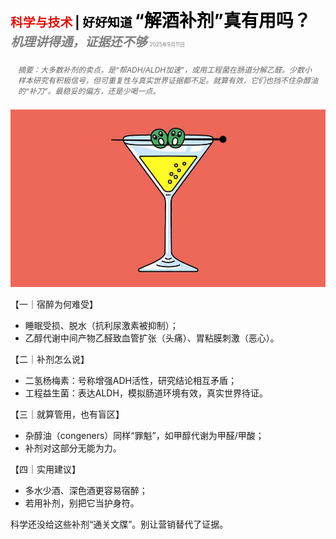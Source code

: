 <span style="color:#E3120B; font-size:14.9pt; font-weight:bold;">科学与技术</span> <span style="color:#000000; font-size:14.9pt; font-weight:bold;">| 好好知道</span>
<span style="color:#000000; font-size:21.0pt; font-weight:bold;">“解酒补剂”真有用吗？</span>
<span style="color:#808080; font-size:14.9pt; font-weight:bold; font-style:italic;">机理讲得通，证据还不够</span>
<span style="color:#808080; font-size:6.2pt;">2025年9月11日</span>

<div style="padding:8px 12px; color:#666; font-size:9.0pt; font-style:italic; margin:12px 0;">摘要：大多数补剂的卖点，是“帮ADH/ALDH加速”，或用工程菌在肠道分解乙醛。少数小样本研究有积极信号，但可重复性与真实世界证据都不足。就算有效，它们也挡不住杂醇油的“补刀”。最稳妥的偏方，还是少喝一点。</div>

![](../images/070_Do_hangover_supplements_work/p0283_img01.jpeg)

【一｜宿醉为何难受】

- 睡眠受损、脱水（抗利尿激素被抑制）；
- 乙醇代谢中间产物乙醛致血管扩张（头痛）、胃粘膜刺激（恶心）。

【二｜补剂怎么说】

- 二氢杨梅素：号称增强ADH活性，研究结论相互矛盾；
- 工程益生菌：表达ALDH，模拟肠道环境有效，真实世界待证。

【三｜就算管用，也有盲区】

- 杂醇油（congeners）同样“罪魁”，如甲醇代谢为甲醛/甲酸；
- 补剂对这部分无能为力。

【四｜实用建议】

- 多水少酒、深色酒更容易宿醉；
- 若用补剂，别把它当护身符。

科学还没给这些补剂“通关文牒”。别让营销替代了证据。
